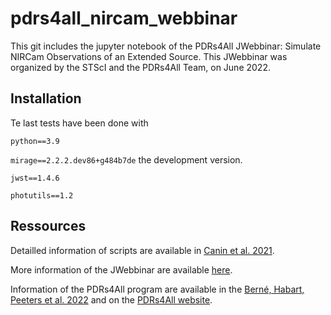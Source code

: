 # pdrs4all_nircam_webbinar

This git includes the jupyter notebook of the PDRs4All JWebbinar: Simulate NIRCam Observations of an Extended Source.
This JWebbinar was organized by the STScI and the PDRs4All Team, on June 2022.

## Installation
Te last tests have been done with 

`python==3.9`

`mirage==2.2.2.dev86+g484b7de` the development version.

`jwst==1.4.6`

`photutils==1.2`

## Ressources
Detailled information of scripts are available in [Canin et al. 2021](https://arxiv.org/abs/2112.03106).

More information of the JWebbinar are available [here](https://www.stsci.edu/jwst/science-execution/jwebbinars).

Information of the PDRs4All program are available in the [Berné, Habart, Peeters et al. 2022](https://iopscience.iop.org/article/10.1088/1538-3873/ac604c) and on the [PDRs4All website](https://pdrs4all.org).
